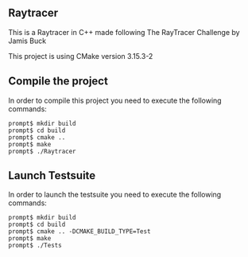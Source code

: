 ## Raytracer

This is a Raytracer in C++ made following The RayTracer Challenge by Jamis Buck

This project is using CMake version 3.15.3-2

## Compile the project

In order to compile this project you need to execute the following commands:

```
prompt$ mkdir build
prompt$ cd build
prompt$ cmake ..
prompt$ make
prompt$ ./Raytracer
```

## Launch Testsuite

In order to launch the testsuite you need to execute the following commands:

```
prompt$ mkdir build
prompt$ cd build
prompt$ cmake .. -DCMAKE_BUILD_TYPE=Test
prompt$ make
prompt$ ./Tests
```
